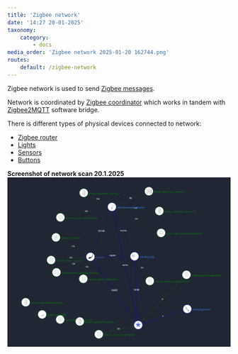 ```yaml
---
title: 'Zigbee network'
date: '14:27 20-01-2025'
taxonomy:
    category:
        - docs
media_order: 'Zigbee network 2025-01-20 162744.png'
routes:
    default: /zigbee-network
---
```


Zigbee network is used to send [Zigbee messages](/zigbee-messages).

Network is coordinated by  [Zigbee coordinator](/zigbee-coordinator) which works in tandem with [Zigbee2MQTT](/zigbee2mqtt) software bridge.

There is different types of physical devices connected to network:
* [Zigbee router](/zigbee-router)
* [Lights](/lights)
* [Sensors](/sensors)
* [Buttons](/buttons)


**Screenshot of network scan 20.1.2025**
![Zigbee network 20.1.2025](Zigbee%20network%202025-01-20%20162744.png "Zigbee network 20.1.2025")